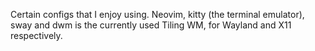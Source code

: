 Certain configs that I enjoy using.
Neovim, kitty (the terminal emulator), sway and dwm is the currently used Tiling WM, for Wayland and X11 respectively.
